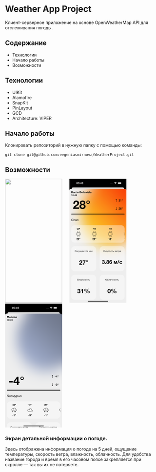 # Weather App Project
Клиент-серверное приложение на основе OpenWeatherMap API для отслеживания погоды.

## Содержание
- Технологии
-  Начало работы
-  Возможности

## Технологии
- UIKit
- Alamofire
- SnapKit
- PinLayout
- GCD
- Architecture: VIPER

## Начало работы

Клонировать репозиторий в нужную папку с помощью команды:
```
git clone git@github.com:evgeniasmirnova/WeatherProject.git
```

## Возможности

<img src="ReadMeAssets/detailScreen.gif" width="187" height="406"/> <img src="ReadMeAssets/santiagoDetail.png" width="187" height="406" hspace="20"/> <img src="ReadMeAssets/moscowDetail.png" width="187" height="406"/> 

### Экран детальной информации о погоде. 
Здесь отображена информация о погоде на 5 дней, ощущение температуры, скорость ветра, влажность, облачность. 
Для удобства название города и время в его часовом поясе закрепляется при скролле — так вы их не потеряете.
